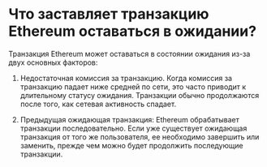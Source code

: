 # Что заставляет транзакцию Ethereum оставаться в ожидании?

Транзакция Ethereum может оставаться в состоянии ожидания из-за двух основных факторов:

1. Недостаточная комиссия за транзакцию. Когда комиссия за транзакцию падает ниже средней по сети, это часто приводит к длительному статусу ожидания. Транзакции обычно продолжаются после того, как сетевая активность спадает.

2. Предыдущая ожидающая транзакция: Ethereum обрабатывает транзакции последовательно. Если уже существует ожидающая транзакция от того же пользователя, ее необходимо завершить или заменить, прежде чем можно будет продолжить последующие транзакции.